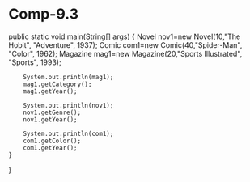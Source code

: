 # Comp-9.3

public static void main(String[] args) {
        Novel nov1=new Novel(10,"The Hobit", "Adventure", 1937);
        Comic com1=new Comic(40,"Spider-Man", "Color", 1962);
        Magazine mag1=new Magazine(20,"Sports Illustrated", "Sports", 1993);
        
        System.out.println(mag1);
        mag1.getCategory();
        mag1.getYear();
        
        System.out.println(nov1);
        nov1.getGenre();
        nov1.getYear();
        
        System.out.println(com1);
        com1.getColor();
        com1.getYear();
    }
    
}
